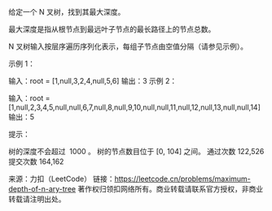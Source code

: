 给定一个 N 叉树，找到其最大深度。

最大深度是指从根节点到最远叶子节点的最长路径上的节点总数。

N 叉树输入按层序遍历序列化表示，每组子节点由空值分隔（请参见示例）。



示例 1：

输入：root = [1,null,3,2,4,null,5,6]
输出：3
示例 2：

输入：root = [1,null,2,3,4,5,null,null,6,7,null,8,null,9,10,null,null,11,null,12,null,13,null,null,14]
输出：5



提示：

树的深度不会超过  1000 。
树的节点数目位于 [0, 104] 之间。
通过次数 122,526 提交次数 164,162

来源：力扣（LeetCode）
链接：https://leetcode.cn/problems/maximum-depth-of-n-ary-tree
著作权归领扣网络所有。商业转载请联系官方授权，非商业转载请注明出处。
